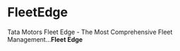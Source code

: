 # FleetEdge
<p>Tata Motors Fleet Edge - The Most Comprehensive Fleet Management...<b>Fleet Edge</b></p>
